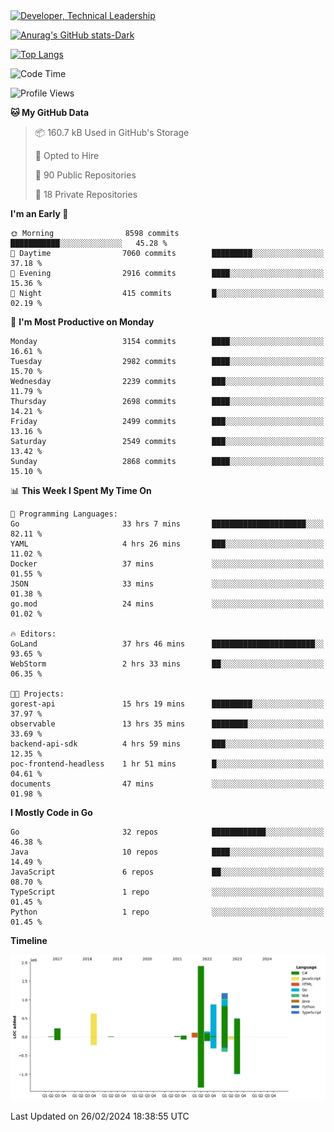 <div>
  <a href="https://www.linkedin.com/in/arielpineiro/" target="_blank" rel="nofollow noopener noreferrer">
    <img src="https://img.shields.io/badge/-LinkedIn-%230077B5?style=for-the-badge&logo=linkedin&logoColor=white" alt="Developer, Technical Leadership" title="Ariel Piñeiro">
  </a>
</div>

[![Anurag's GitHub stats-Dark](https://github-readme-stats.vercel.app/api?username=arielsrv&show_icons=true&theme=dark#gh-dark-mode-only)](https://github.com/anuraghazra/github-readme-stats#gh-dark-mode-only)

[![Top Langs](https://github-readme-stats.vercel.app/api/top-langs/?username=arielsrv&layout=compact&langs_count=10&theme=dark#gh-dark-mode-only)](https://github.com/anuraghazra/github-readme-stats&theme=dark#gh-dark-mode-only)

<!--START_SECTION:waka-->
![Code Time](http://img.shields.io/badge/Code%20Time-625%20hrs%2040%20mins-blue)

![Profile Views](http://img.shields.io/badge/Profile%20Views-1-blue)

**🐱 My GitHub Data** 

> 📦 160.7 kB Used in GitHub's Storage 
 > 
> 💼 Opted to Hire
 > 
> 📜 90 Public Repositories 
 > 
> 🔑 18 Private Repositories 
 > 
**I'm an Early 🐤** 

```text
🌞 Morning                8598 commits        ███████████░░░░░░░░░░░░░░   45.28 % 
🌆 Daytime                7060 commits        █████████░░░░░░░░░░░░░░░░   37.18 % 
🌃 Evening                2916 commits        ████░░░░░░░░░░░░░░░░░░░░░   15.36 % 
🌙 Night                  415 commits         █░░░░░░░░░░░░░░░░░░░░░░░░   02.19 % 
```
📅 **I'm Most Productive on Monday** 

```text
Monday                   3154 commits        ████░░░░░░░░░░░░░░░░░░░░░   16.61 % 
Tuesday                  2982 commits        ████░░░░░░░░░░░░░░░░░░░░░   15.70 % 
Wednesday                2239 commits        ███░░░░░░░░░░░░░░░░░░░░░░   11.79 % 
Thursday                 2698 commits        ████░░░░░░░░░░░░░░░░░░░░░   14.21 % 
Friday                   2499 commits        ███░░░░░░░░░░░░░░░░░░░░░░   13.16 % 
Saturday                 2549 commits        ███░░░░░░░░░░░░░░░░░░░░░░   13.42 % 
Sunday                   2868 commits        ████░░░░░░░░░░░░░░░░░░░░░   15.10 % 
```


📊 **This Week I Spent My Time On** 

```text
💬 Programming Languages: 
Go                       33 hrs 7 mins       █████████████████████░░░░   82.11 % 
YAML                     4 hrs 26 mins       ███░░░░░░░░░░░░░░░░░░░░░░   11.02 % 
Docker                   37 mins             ░░░░░░░░░░░░░░░░░░░░░░░░░   01.55 % 
JSON                     33 mins             ░░░░░░░░░░░░░░░░░░░░░░░░░   01.38 % 
go.mod                   24 mins             ░░░░░░░░░░░░░░░░░░░░░░░░░   01.02 % 

🔥 Editors: 
GoLand                   37 hrs 46 mins      ███████████████████████░░   93.65 % 
WebStorm                 2 hrs 33 mins       ██░░░░░░░░░░░░░░░░░░░░░░░   06.35 % 

🐱‍💻 Projects: 
gorest-api               15 hrs 19 mins      █████████░░░░░░░░░░░░░░░░   37.97 % 
observable               13 hrs 35 mins      ████████░░░░░░░░░░░░░░░░░   33.69 % 
backend-api-sdk          4 hrs 59 mins       ███░░░░░░░░░░░░░░░░░░░░░░   12.35 % 
poc-frontend-headless    1 hr 51 mins        █░░░░░░░░░░░░░░░░░░░░░░░░   04.61 % 
documents                47 mins             ░░░░░░░░░░░░░░░░░░░░░░░░░   01.98 % 
```

**I Mostly Code in Go** 

```text
Go                       32 repos            ████████████░░░░░░░░░░░░░   46.38 % 
Java                     10 repos            ████░░░░░░░░░░░░░░░░░░░░░   14.49 % 
JavaScript               6 repos             ██░░░░░░░░░░░░░░░░░░░░░░░   08.70 % 
TypeScript               1 repo              ░░░░░░░░░░░░░░░░░░░░░░░░░   01.45 % 
Python                   1 repo              ░░░░░░░░░░░░░░░░░░░░░░░░░   01.45 % 
```



**Timeline**

![Lines of Code chart](https://raw.githubusercontent.com/arielsrv/arielsrv/main/assets/bar_graph.png)


 Last Updated on 26/02/2024 18:38:55 UTC
<!--END_SECTION:waka-->
